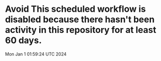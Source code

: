 # Avoid This scheduled workflow is disabled because there hasn't been activity in this repository for at least 60 days.
Mon Jan  1 01:59:24 UTC 2024

